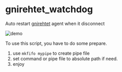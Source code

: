 # gnirehtet_watchdog
Auto restart [gnirehtet](https://github.com/Genymobile/gnirehtet) agent when it disconnect

![demo](https://user-images.githubusercontent.com/10058256/219971234-79e5af01-e10a-44f6-a5ef-bd5252d40813.gif)

To use this script, you have to do some prepare.

1. use `mkfifo mypipe` to create pipe file
2. set command or pipe file to absolute path if need.
3. enjoy


